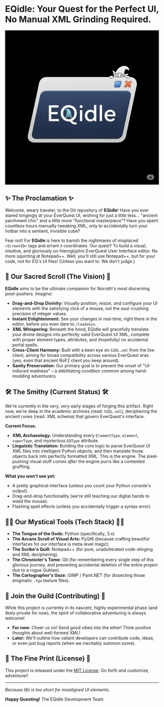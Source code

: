 # EQidle: Your Quest for the Perfect UI, No Manual XML Grinding Required.

![EQidle Logo](assets/eqidle_logo_main.png)

## ✨ The Proclamation ✨

Welcome, weary traveler, to the Git repository of **EQidle**! Have you ever stared longingly at your EverQuest UI, wishing for just a *little* less... "ancient parchment chic" and a *little* more "functional masterpiece"? Have you spent countless hours manually tweaking XML, only to accidentally turn your hotbar into a sentient, invisible cube?

Fear not! For **EQidle** is here to banish the nightmares of misplaced `<ScreenID>` tags and errant `X` coordinates. Our quest? To build a visual, intuitive, and gloriously un-hieroglyphic EverQuest User Interface editor. No more squinting at Notepad++. Well, you'll still use Notepad++, but for your *code*, not for EQ's UI files! (Unless you want to. We don't judge.)

## 📜 Our Sacred Scroll (The Vision) 📜

**EQidle** aims to be the ultimate companion for Norrath's most discerning pixel-pushers. Imagine:
* **Drag-and-Drop Divinity:** Visually position, resize, and configure your UI elements with the satisfying click of a mouse, not the soul-crushing precision of integer values.
* **Instant Enlightenment:** See your changes in real-time, right there in the editor, before you even dare to `/loadskin`.
* **XML Whispering:** Beneath the hood, EQidle will gracefully translate your divine designs into perfectly valid EverQuest UI XML, complete with proper element types, attributes, and (hopefully) no accidental portal spells.
* **Cross-Client Harmony:** Built with a keen eye on `SIDL.xml` from the live client, aiming for broad compatibility across various EverQuest eras (yes, even that ancient RoF2 client you keep around).
* **Sanity Preservation:** Our primary goal is to prevent the onset of "UI-induced madness" – a debilitating condition common among hand-modding adventurers.

## 🛠️ The Smithy (Current Status) 🛠️

We're currently in the very, *very* early stages of forging this artifact. Right now, we're deep in the academic archives (read: `SIDL.xml`), deciphering the ancient runes (read: XML schema) that govern EverQuest's interface.

**Current Focus:**
* **XML Archaeology:** Understanding every `ElementType`, `element`, `superType`, and mysterious `EQType` attribute.
* **Linguistic Translation:** Building the core logic to parse EverQuest UI XML files into intelligent Python objects, and then translate those objects back into perfectly formatted XML. This is the engine. The pixel-pushing visual stuff comes *after* the engine purrs like a contented gruffling.

**What you *won't* see yet:**
* A pretty graphical interface (unless you count your Python console's output).
* Drag-and-drop functionality (we're still teaching our digital hands to wield the mouse).
* Flashing spell effects (unless you accidentally trigger a syntax error).

## 🧙‍♂️ Our Mystical Tools (Tech Stack) 🧙‍♀️

* **The Tongue of the Gods:** Python (specifically, 3.x)
* **The Arcane Scroll of Visual Arts:** PyQt6 (because crafting beautiful interfaces for *our* interface is meta-level magic).
* **The Scribe's Quill:** Notepad++ (for pure, unadulterated code-slinging and XML deciphering).
* **The Chronicler's Tome:** Git (for remembering every single step of this glorious journey, and preventing accidental deletion of the entire project due to a rogue Guktan).
* **The Cartographer's Gaze:** GIMP / Paint.NET (for dissecting those enigmatic `.tga` texture files).

## 📣 Join the Guild (Contributing) 📣

While this project is currently in its nascent, highly experimental phase (and likely private for now), the spirit of collaborative adventuring is always welcome!

* **For now:** Cheer us on! Send good vibes into the ether! Think positive thoughts about well-formed XML!
* **Later:** We'll outline how valiant developers can contribute code, ideas, or even just bug reports (when we inevitably summon some).

## 📜 The Fine Print (License) 📜

This project is released under the [MIT License](LICENSE.md). Go forth and customize, adventurer!

---

*Because life is too short for misaligned UI elements.*

**Happy Questing!**
The EQidle Development Team
